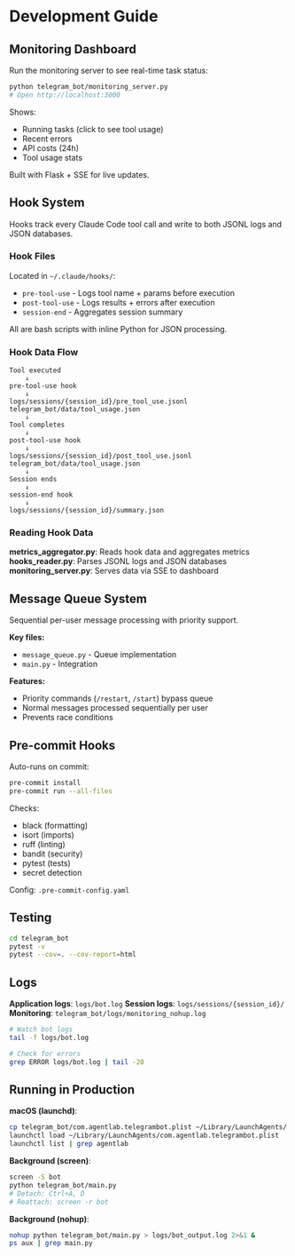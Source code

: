 # Development Guide

## Monitoring Dashboard

Run the monitoring server to see real-time task status:

```bash
python telegram_bot/monitoring_server.py
# Open http://localhost:3000
```

Shows:
- Running tasks (click to see tool usage)
- Recent errors
- API costs (24h)
- Tool usage stats

Built with Flask + SSE for live updates.

## Hook System

Hooks track every Claude Code tool call and write to both JSONL logs and JSON databases.

### Hook Files

Located in `~/.claude/hooks/`:

- `pre-tool-use` - Logs tool name + params before execution
- `post-tool-use` - Logs results + errors after execution
- `session-end` - Aggregates session summary

All are bash scripts with inline Python for JSON processing.

### Hook Data Flow

```
Tool executed
    ↓
pre-tool-use hook
    ↓
logs/sessions/{session_id}/pre_tool_use.jsonl
telegram_bot/data/tool_usage.json
    ↓
Tool completes
    ↓
post-tool-use hook
    ↓
logs/sessions/{session_id}/post_tool_use.jsonl
telegram_bot/data/tool_usage.json
    ↓
Session ends
    ↓
session-end hook
    ↓
logs/sessions/{session_id}/summary.json
```

### Reading Hook Data

**metrics_aggregator.py**: Reads hook data and aggregates metrics
**hooks_reader.py**: Parses JSONL logs and JSON databases
**monitoring_server.py**: Serves data via SSE to dashboard

## Message Queue System

Sequential per-user message processing with priority support.

**Key files:**
- `message_queue.py` - Queue implementation
- `main.py` - Integration

**Features:**
- Priority commands (`/restart`, `/start`) bypass queue
- Normal messages processed sequentially per user
- Prevents race conditions

## Pre-commit Hooks

Auto-runs on commit:

```bash
pre-commit install
pre-commit run --all-files
```

Checks:
- black (formatting)
- isort (imports)
- ruff (linting)
- bandit (security)
- pytest (tests)
- secret detection

Config: `.pre-commit-config.yaml`

## Testing

```bash
cd telegram_bot
pytest -v
pytest --cov=. --cov-report=html
```

## Logs

**Application logs**: `logs/bot.log`
**Session logs**: `logs/sessions/{session_id}/`
**Monitoring**: `telegram_bot/logs/monitoring_nohup.log`

```bash
# Watch bot logs
tail -f logs/bot.log

# Check for errors
grep ERROR logs/bot.log | tail -20
```

## Running in Production

**macOS (launchd)**:
```bash
cp telegram_bot/com.agentlab.telegrambot.plist ~/Library/LaunchAgents/
launchctl load ~/Library/LaunchAgents/com.agentlab.telegrambot.plist
launchctl list | grep agentlab
```

**Background (screen)**:
```bash
screen -S bot
python telegram_bot/main.py
# Detach: Ctrl+A, D
# Reattach: screen -r bot
```

**Background (nohup)**:
```bash
nohup python telegram_bot/main.py > logs/bot_output.log 2>&1 &
ps aux | grep main.py
```
